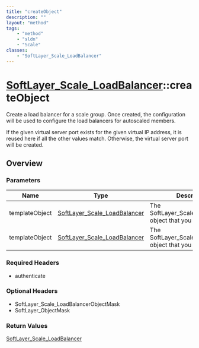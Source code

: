 ```yaml
---
title: "createObject"
description: ""
layout: "method"
tags:
    - "method"
    - "sldn"
    - "Scale"
classes:
    - "SoftLayer_Scale_LoadBalancer"
---
```

# [SoftLayer_Scale_LoadBalancer](/reference/services/SoftLayer_Scale_LoadBalancer)::createObject

Create a load balancer for a scale group. Once created, the configuration will be used to configure the load balancers for autoscaled members. 

If the given virtual server port exists for the given virtual IP address, it is reused here if all the other values match. Otherwise, the virtual server port will be created. 


## Overview 


### Parameters 
|Name | Type | Description |
| --- | --- | --- |
|templateObject| <a href='/reference/datatypes/SoftLayer_Scale_LoadBalancer'>SoftLayer_Scale_LoadBalancer </a>| The SoftLayer_Scale_LoadBalancer object that you wish to create.|
|templateObject| <a href='/reference/datatypes/SoftLayer_Scale_LoadBalancer'>SoftLayer_Scale_LoadBalancer </a>| The SoftLayer_Scale_LoadBalancer object that you wish to create.|


### Required Headers
* authenticate

### Optional Headers
* SoftLayer_Scale_LoadBalancerObjectMask
* SoftLayer_ObjectMask

### Return Values
<a href='/reference/datatypes/SoftLayer_Scale_LoadBalancer'>SoftLayer_Scale_LoadBalancer </a>

